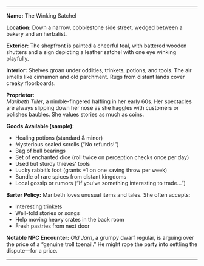 
---

**Name:** The Winking Satchel

**Location:** Down a narrow, cobblestone side street, wedged between a bakery and an herbalist.

**Exterior:** The shopfront is painted a cheerful teal, with battered wooden shutters and a sign depicting a leather satchel with one eye winking playfully.

**Interior:** Shelves groan under oddities, trinkets, potions, and tools. The air smells like cinnamon and old parchment. Rugs from distant lands cover creaky floorboards.

**Proprietor:**  
*Maribeth Tiller*, a nimble-fingered halfling in her early 60s. Her spectacles are always slipping down her nose as she haggles with customers or polishes baubles. She values stories as much as coins.

**Goods Available (sample):**
- Healing potions (standard & minor)
- Mysterious sealed scrolls (“No refunds!”)
- Bag of ball bearings
- Set of enchanted dice (roll twice on perception checks once per day)
- Used but sturdy thieves’ tools
- Lucky rabbit’s foot (grants +1 on one saving throw per week)
- Bundle of rare spices from distant kingdoms
- Local gossip or rumors (“If you’ve something interesting to trade…”)

**Barter Policy:**
Maribeth loves unusual items and tales. She often accepts:
- Interesting trinkets
- Well-told stories or songs
- Help moving heavy crates in the back room
- Fresh pastries from next door

**Notable NPC Encounter:**
*Old Jarn*, a grumpy dwarf regular, is arguing over the price of a “genuine troll toenail.” He might rope the party into settling the dispute—for a price.

---

